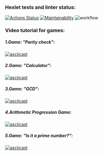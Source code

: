 ### Hexlet tests and linter status:
[![Actions Status](https://github.com/Xisp93/python-project-lvl1/workflows/hexlet-check/badge.svg)](https://github.com/Xisp93/python-project-lvl1/actions)
[![Maintainability](https://api.codeclimate.com/v1/badges/a99a88d28ad37a79dbf6/maintainability)](https://codeclimate.com/github/Xisp93/python-project-lvl1)
![workflow](https://github.com/Xisp93/python-project-lvl1/actions/workflows/make.yml/badge.svg)
### Video tutorial for games:

##### 1.Game: "Parity check":
[![asciicast](https://asciinema.org/a/1uf1Ps2NKFPz0bMLp93hjFrZP.svg)](https://asciinema.org/a/1uf1Ps2NKFPz0bMLp93hjFrZP)

##### 2.Game: "Calculator":
[![asciicast](https://asciinema.org/a/wEuCsMoltcYK78uglsaudfLA0.svg)](https://asciinema.org/a/wEuCsMoltcYK78uglsaudfLA0)

##### 3.Game: "GCD":
[![asciicast](https://asciinema.org/a/PBBjX89Q909Tp4uafiamzTf9y.svg)](https://asciinema.org/a/PBBjX89Q909Tp4uafiamzTf9y)

##### 4.Arithmetic Progression Game:
[![asciicast](https://asciinema.org/a/yGx9uIe9IUXc3aedtRCLCb8Ed.svg)](https://asciinema.org/a/yGx9uIe9IUXc3aedtRCLCb8Ed)

##### 5.Game: "Is it a prime number?":
[![asciicast](https://asciinema.org/a/ffIFyO4m8b3ZNSJC99PMdIZFY.svg)](https://asciinema.org/a/ffIFyO4m8b3ZNSJC99PMdIZFY)
